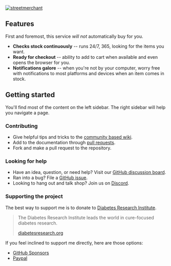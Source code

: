[![streetmerchant](assets/images/streetmerchant-banner.png)](https://jef.codes/streetmerchant)

## Features

First and foremost, this service _will not_ automatically buy for you.

- **Checks stock continuously** -- runs 24/7, 365, looking for the items you want.
- **Ready for checkout** -- ability to add to cart when available and even opens the browser for you.
- **Notifications galore** -- when you're not by your computer, worry free with notifications to most platforms and devices when an item comes in stock.

## Getting started

You'll find most of the content on the left sidebar. The right sidebar will help you navigate a page.

### Contributing

- Give helpful tips and tricks to the [community based wiki](https://github.com/jef/streetmerchant/wiki).
- Add to the documentation through [pull requests](https://github.com/jef/streetmerchant/pulls).
- Fork and make a pull request to the repository.

### Looking for help

- Have an idea, question, or need help? Visit our [GitHub discussion board](https://github.com/jef/streetmerchant/discussions).
- Ran into a bug? File a [GitHub issue](https://github.com/jef/streetmerchant/issues/new/choose).
- Looking to hang out and talk shop? Join us on [Discord](https://discord.gg/gbVY4vB9JF).

### Supporting the project

The best way to support me is to donate to [Diabetes Research Institute](https://www.diabetesresearch.org/Give).

> The Diabetes Research Institute leads the world in cure-focused diabetes research.
>
> [diabetesresearch.org](https://www.diabetesresearch.org/about-DRI)

If you feel inclined to support me directly, here are those options:

- [GitHub Sponsors](https://github.com/sponsors/jef)
- [Paypal](https://www.paypal.me/jxf)
